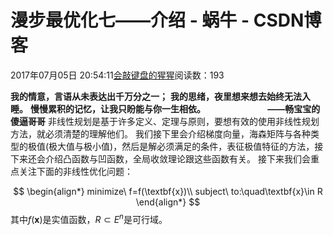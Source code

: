 
# 漫步最优化七——介绍 - 蜗牛 - CSDN博客


2017年07月05日 20:54:11[会敲键盘的猩猩](https://me.csdn.net/u010182633)阅读数：193



$\textbf{我的情意，言语从未表达出千万分之一；}$
$\textbf{我的思绪，夜里想来想去始终无法入睡。}$
$\textbf{慢慢累积的记忆，让我只盼能与你一生相依。}$
$\qquad\qquad\qquad\textbf{——畅宝宝的傻逼哥哥}$
非线性规划是基于许多定义、定理与原则，要想有效的使用非线性规划方法，就必须清楚的理解他们。
我们接下里会介绍梯度向量，海森矩阵与各种类型的极值(极大值与极小值)，然后是解必须满足的条件，表征极值特征的方法，接下来还会介绍凸函数与凹函数，全局收敛理论跟这些函数有关。
接下来我们会重点关注下面的非线性优化问题：

$$
\begin{align*}
minimize\ f=f(\textbf{x})\\
subject\ to:\quad\textbf{x}\in R
\end{align*}
$$
其中$f(\textbf{x})$是实值函数，$R\subset E^n$是可行域。

